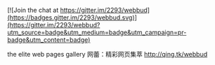 
[![Join the chat at https://gitter.im/2293/webbud](https://badges.gitter.im/2293/webbud.svg)](https://gitter.im/2293/webbud?utm_source=badge&utm_medium=badge&utm_campaign=pr-badge&utm_content=badge)

the elite web pages gallery    网蕾：精彩网页集萃 http://qing.tk/webbud
